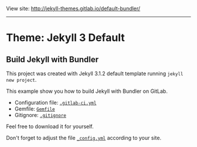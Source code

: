 View site: http://jekyll-themes.gitlab.io/default-bundler/

-----
# Theme: Jekyll 3 Default

## Build Jekyll with Bundler

This project was created with Jekyll 3.1.2 default template running `jekyll new project`.

This example show you how to build Jekyll with Bundler on GitLab.

- Configuration file: [`.gitlab-ci.yml`](https://gitlab.com/jekyll-themes/default-bundler/blob/master/.gitlab-ci.yml)
- Gemfile: [`Gemfile`](https://gitlab.com/jekyll-themes/default-bundler/blob/master/Gemfile)
- Gitignore: [`.gitignore`](https://gitlab.com/jekyll-themes/default-bundler/blob/master/.gitignore)

Feel free to download it for yourself.

Don't forget to adjust the file [`_config.yml`](https://gitlab.com/jekyll-themes/default-bundler/blob/master/_config.yml) according to your site.